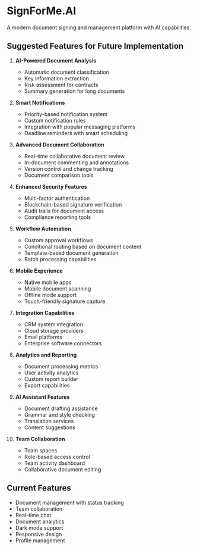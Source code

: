 # SignForMe.AI

A modern document signing and management platform with AI capabilities.

## Suggested Features for Future Implementation

1. **AI-Powered Document Analysis**
   - Automatic document classification
   - Key information extraction
   - Risk assessment for contracts
   - Summary generation for long documents

2. **Smart Notifications**
   - Priority-based notification system
   - Custom notification rules
   - Integration with popular messaging platforms
   - Deadline reminders with smart scheduling

3. **Advanced Document Collaboration**
   - Real-time collaborative document review
   - In-document commenting and annotations
   - Version control and change tracking
   - Document comparison tools

4. **Enhanced Security Features**
   - Multi-factor authentication
   - Blockchain-based signature verification
   - Audit trails for document access
   - Compliance reporting tools

5. **Workflow Automation**
   - Custom approval workflows
   - Conditional routing based on document content
   - Template-based document generation
   - Batch processing capabilities

6. **Mobile Experience**
   - Native mobile apps
   - Mobile document scanning
   - Offline mode support
   - Touch-friendly signature capture

7. **Integration Capabilities**
   - CRM system integration
   - Cloud storage providers
   - Email platforms
   - Enterprise software connectors

8. **Analytics and Reporting**
   - Document processing metrics
   - User activity analytics
   - Custom report builder
   - Export capabilities

9. **AI Assistant Features**
   - Document drafting assistance
   - Grammar and style checking
   - Translation services
   - Content suggestions

10. **Team Collaboration**
    - Team spaces
    - Role-based access control
    - Team activity dashboard
    - Collaborative document editing

## Current Features

- Document management with status tracking
- Team collaboration
- Real-time chat
- Document analytics
- Dark mode support
- Responsive design
- Profile management
